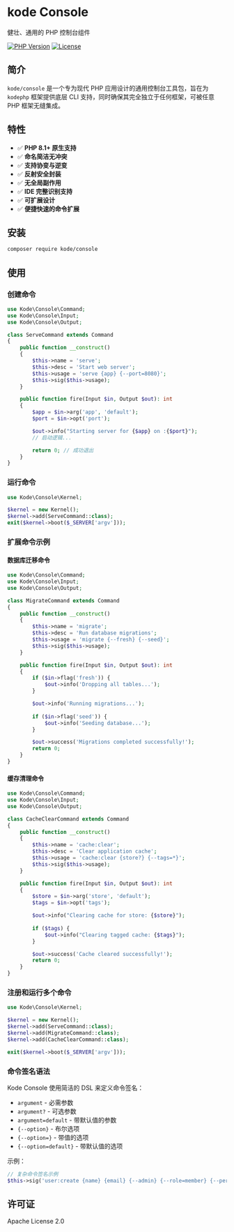 # kode Console

健壮、通用的 PHP 控制台组件

[![PHP Version](https://img.shields.io/badge/php-^8.1-blue.svg)](https://www.php.net/)
[![License](https://img.shields.io/badge/license-Apache2.0-blue.svg)](LICENSE)

## 简介

`kode/console` 是一个专为现代 PHP 应用设计的通用控制台工具包，旨在为 `kodephp` 框架提供底层 CLI 支持，同时确保其完全独立于任何框架，可被任意 PHP 框架无缝集成。

## 特性

- ✅ **PHP 8.1+ 原生支持**
- ✅ **命名简洁无冲突**
- ✅ **支持协变与逆变**
- ✅ **反射安全封装**
- ✅ **无全局副作用**
- ✅ **IDE 完整识别支持**
- ✅ **可扩展设计**
- ✅ **便捷快速的命令扩展**

## 安装

```bash
composer require kode/console
```

## 使用

### 创建命令

```php
use Kode\Console\Command;
use Kode\Console\Input;
use Kode\Console\Output;

class ServeCommand extends Command
{
    public function __construct()
    {
        $this->name = 'serve';
        $this->desc = 'Start web server';
        $this->usage = 'serve {app} {--port=8080}';
        $this->sig($this->usage);
    }

    public function fire(Input $in, Output $out): int
    {
        $app = $in->arg('app', 'default');
        $port = $in->opt('port');

        $out->info("Starting server for {$app} on :{$port}");
        // 启动逻辑...

        return 0; // 成功退出
    }
}
```

### 运行命令

```php
use Kode\Console\Kernel;

$kernel = new Kernel();
$kernel->add(ServeCommand::class);
exit($kernel->boot($_SERVER['argv']));
```

### 扩展命令示例

#### 数据库迁移命令

```php
use Kode\Console\Command;
use Kode\Console\Input;
use Kode\Console\Output;

class MigrateCommand extends Command
{
    public function __construct()
    {
        $this->name = 'migrate';
        $this->desc = 'Run database migrations';
        $this->usage = 'migrate {--fresh} {--seed}';
        $this->sig($this->usage);
    }

    public function fire(Input $in, Output $out): int
    {
        if ($in->flag('fresh')) {
            $out->info('Dropping all tables...');
        }

        $out->info('Running migrations...');
        
        if ($in->flag('seed')) {
            $out->info('Seeding database...');
        }

        $out->success('Migrations completed successfully!');
        return 0;
    }
}
```

#### 缓存清理命令

```php
use Kode\Console\Command;
use Kode\Console\Input;
use Kode\Console\Output;

class CacheClearCommand extends Command
{
    public function __construct()
    {
        $this->name = 'cache:clear';
        $this->desc = 'Clear application cache';
        $this->usage = 'cache:clear {store?} {--tags=*}';
        $this->sig($this->usage);
    }

    public function fire(Input $in, Output $out): int
    {
        $store = $in->arg('store', 'default');
        $tags = $in->opt('tags');

        $out->info("Clearing cache for store: {$store}");
        
        if ($tags) {
            $out->info("Clearing tagged cache: {$tags}");
        }

        $out->success('Cache cleared successfully!');
        return 0;
    }
}
```

### 注册和运行多个命令

```php
use Kode\Console\Kernel;

$kernel = new Kernel();
$kernel->add(ServeCommand::class);
$kernel->add(MigrateCommand::class);
$kernel->add(CacheClearCommand::class);

exit($kernel->boot($_SERVER['argv']));
```

### 命令签名语法

Kode Console 使用简洁的 DSL 来定义命令签名：

- `argument` - 必需参数
- `argument?` - 可选参数
- `argument=default` - 带默认值的参数
- `{--option}` - 布尔选项
- `{--option=}` - 带值的选项
- `{--option=default}` - 带默认值的选项

示例：
```php
// 复杂命令签名示例
$this->sig('user:create {name} {email} {--admin} {--role=member} {--permissions=*}');
```

## 许可证

Apache License 2.0